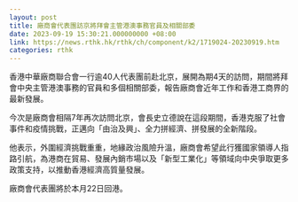 ```yaml
---
layout: post
title: 廠商會代表團訪京將拜會主管港澳事務官員及相關部委
date: 2023-09-19 15:30:21.000000000 +08:00
link: https://news.rthk.hk/rthk/ch/component/k2/1719024-20230919.htm
categories: rthk
---
```


香港中華廠商聯合會一行逾40人代表團前赴北京，展開為期4天的訪問，期間將拜會中央主管港澳事務的官員和多個相關部委，報告廠商會近年工作和香港工商界的最新發展。

今次是廠商會相隔7年再次訪問北京，會長史立德說在這段期間，香港克服了社會事件和疫情挑戰，正邁向「由治及興」、全力拼經濟、拼發展的全新階段。

他表示，外圍經濟挑戰重重，地緣政治風險升溫，廠商會希望此行獲國家領導人指路引航，為港商在貿易、發展內銷市場以及「新型工業化」等領域向中央爭取更多政策支持，以推動香港經濟高質量發展。

廠商會代表團將於本月22日回港。
